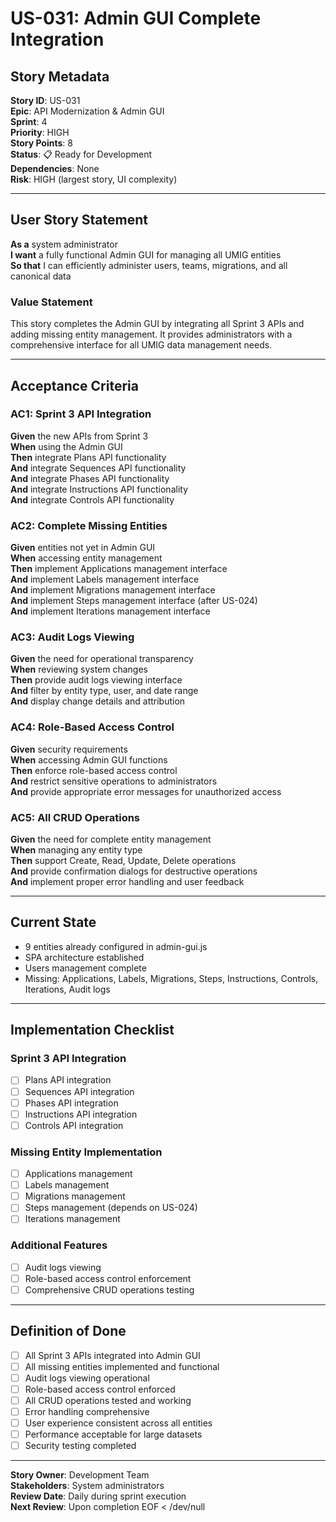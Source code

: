# US-031: Admin GUI Complete Integration

## Story Metadata

**Story ID**: US-031  
**Epic**: API Modernization & Admin GUI  
**Sprint**: 4  
**Priority**: HIGH  
**Story Points**: 8  
**Status**: 📋 Ready for Development  
**Dependencies**: None  
**Risk**: HIGH (largest story, UI complexity)

---

## User Story Statement

**As a** system administrator  
**I want** a fully functional Admin GUI for managing all UMIG entities  
**So that** I can efficiently administer users, teams, migrations, and all canonical data

### Value Statement

This story completes the Admin GUI by integrating all Sprint 3 APIs and adding missing entity management. It provides administrators with a comprehensive interface for all UMIG data management needs.

---

## Acceptance Criteria

### AC1: Sprint 3 API Integration

**Given** the new APIs from Sprint 3  
**When** using the Admin GUI  
**Then** integrate Plans API functionality  
**And** integrate Sequences API functionality  
**And** integrate Phases API functionality  
**And** integrate Instructions API functionality  
**And** integrate Controls API functionality

### AC2: Complete Missing Entities

**Given** entities not yet in Admin GUI  
**When** accessing entity management  
**Then** implement Applications management interface  
**And** implement Labels management interface  
**And** implement Migrations management interface  
**And** implement Steps management interface (after US-024)  
**And** implement Iterations management interface

### AC3: Audit Logs Viewing

**Given** the need for operational transparency  
**When** reviewing system changes  
**Then** provide audit logs viewing interface  
**And** filter by entity type, user, and date range  
**And** display change details and attribution

### AC4: Role-Based Access Control

**Given** security requirements  
**When** accessing Admin GUI functions  
**Then** enforce role-based access control  
**And** restrict sensitive operations to administrators  
**And** provide appropriate error messages for unauthorized access

### AC5: All CRUD Operations

**Given** the need for complete entity management  
**When** managing any entity type  
**Then** support Create, Read, Update, Delete operations  
**And** provide confirmation dialogs for destructive operations  
**And** implement proper error handling and user feedback

---

## Current State

- 9 entities already configured in admin-gui.js
- SPA architecture established
- Users management complete
- Missing: Applications, Labels, Migrations, Steps, Instructions, Controls, Iterations, Audit logs

---

## Implementation Checklist

### Sprint 3 API Integration

- [ ] Plans API integration
- [ ] Sequences API integration
- [ ] Phases API integration
- [ ] Instructions API integration
- [ ] Controls API integration

### Missing Entity Implementation

- [ ] Applications management
- [ ] Labels management
- [ ] Migrations management
- [ ] Steps management (depends on US-024)
- [ ] Iterations management

### Additional Features

- [ ] Audit logs viewing
- [ ] Role-based access control enforcement
- [ ] Comprehensive CRUD operations testing

---

## Definition of Done

- [ ] All Sprint 3 APIs integrated into Admin GUI
- [ ] All missing entities implemented and functional
- [ ] Audit logs viewing operational
- [ ] Role-based access control enforced
- [ ] All CRUD operations tested and working
- [ ] Error handling comprehensive
- [ ] User experience consistent across all entities
- [ ] Performance acceptable for large datasets
- [ ] Security testing completed

---

**Story Owner**: Development Team  
**Stakeholders**: System administrators  
**Review Date**: Daily during sprint execution  
**Next Review**: Upon completion
EOF < /dev/null
